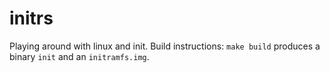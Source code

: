 # initrs
Playing around with linux and init.
Build instructions: `make build` produces a binary `init` and an `initramfs.img`.